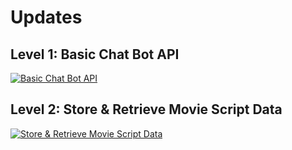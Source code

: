 # Updates  
## Level 1: Basic Chat Bot API  
[![Basic Chat Bot API](https://img.youtube.com/vi/qwBli23dtbk/maxresdefault.jpg)](https://youtu.be/qwBli23dtbk)  

## Level 2: Store & Retrieve Movie Script Data  
[![Store & Retrieve Movie Script Data](https://img.youtube.com/vi/jd_L0a9Ztho/maxresdefault.jpg)](https://youtu.be/jd_L0a9Ztho)  
